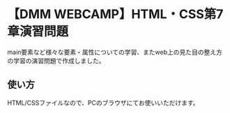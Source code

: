 # 【DMM WEBCAMP】HTML・CSS第7章演習問題
main要素など様々な要素・属性についての学習、またweb上の見た目の整え方の学習の演習問題で作成しました。

## 使い方
HTML/CSSファイルなので、PCのブラウザにてお使いいただけます。
